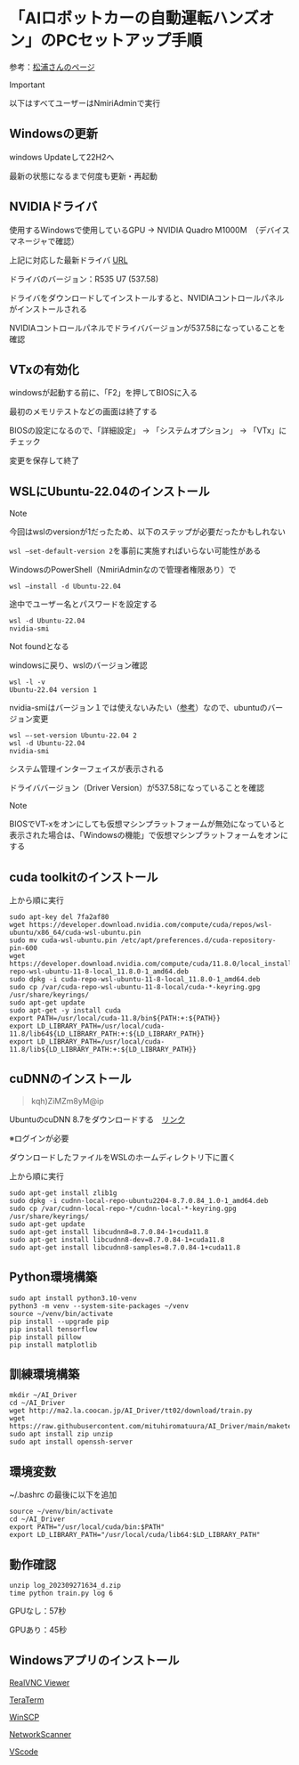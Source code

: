 # 「AIロボットカーの自動運転ハンズオン」のPCセットアップ手順

参考：[松浦さんのページ](http://ma2.la.coocan.jp/AI_Driver/webot/view.cgi?fname=../tt02/windows.txt&fsize=5)


> [!IMPORTANT]
> 
> 以下はすべてユーザーはNmiriAdminで実行
> 

## Windowsの更新

windows Updateして22H2へ

最新の状態になるまで何度も更新・再起動

## NVIDIAドライバ

使用するWindowsで使用しているGPU → NVIDIA Quadro M1000M　（デバイスマネージャで確認）

上記に対応した最新ドライバ [URL](https://www.nvidia.co.jp/download/driverResults.aspx/212706/jp)

ドライバのバージョン：R535 U7 (537.58)

ドライバをダウンロードしてインストールすると、NVIDIAコントロールパネルがインストールされる

NVIDIAコントロールパネルでドライババージョンが537.58になっていることを確認

## VTxの有効化

windowsが起動する前に、「F2」を押してBIOSに入る

最初のメモリテストなどの画面は終了する

BIOSの設定になるので、「詳細設定」 → 「システムオプション」 → 「VTx」にチェック

変更を保存して終了

## WSLにUbuntu-22.04のインストール

> [!NOTE]
> 
> 今回はwslのversionが1だったため、以下のステップが必要だったかもしれない
>
> ```wsl —set-default-version 2```を事前に実施すればいらない可能性がある
> 

WindowsのPowerShell（NmiriAdminなので管理者権限あり）で

```
wsl —install -d Ubuntu-22.04
```

途中でユーザー名とパスワードを設定する

```
wsl -d Ubuntu-22.04
nvidia-smi
```

Not foundとなる

windowsに戻り、wslのバージョン確認
```
wsl -l -v
Ubuntu-22.04 version 1
```

nvidia-smiはバージョン１では使えないみたい（[参考](https://docs.nvidia.com/cuda/wsl-user-guide/index.html#known-limitations)）なので、ubuntuのバージョン変更
```
wsl —-set-version Ubuntu-22.04 2
wsl -d Ubuntu-22.04
nvidia-smi
```

システム管理インターフェイスが表示される

ドライババージョン（Driver Version）が537.58になっていることを確認

> [!NOTE]
>
> BIOSでVT-xをオンにしても仮想マシンプラットフォームが無効になっていると表示された場合は、「Windowsの機能」で仮想マシンプラットフォームをオンにする

## cuda toolkitのインストール

上から順に実行

```
sudo apt-key del 7fa2af80
wget https://developer.download.nvidia.com/compute/cuda/repos/wsl-ubuntu/x86_64/cuda-wsl-ubuntu.pin
sudo mv cuda-wsl-ubuntu.pin /etc/apt/preferences.d/cuda-repository-pin-600
wget https://developer.download.nvidia.com/compute/cuda/11.8.0/local_installers/cuda-repo-wsl-ubuntu-11-8-local_11.8.0-1_amd64.deb
sudo dpkg -i cuda-repo-wsl-ubuntu-11-8-local_11.8.0-1_amd64.deb
sudo cp /var/cuda-repo-wsl-ubuntu-11-8-local/cuda-*-keyring.gpg /usr/share/keyrings/
sudo apt-get update
sudo apt-get -y install cuda
export PATH=/usr/local/cuda-11.8/bin${PATH:+:${PATH}}
export LD_LIBRARY_PATH=/usr/local/cuda-11.8/lib64${LD_LIBRARY_PATH:+:${LD_LIBRARY_PATH}}
export LD_LIBRARY_PATH=/usr/local/cuda-11.8/lib${LD_LIBRARY_PATH:+:${LD_LIBRARY_PATH}}
```

## cuDNNのインストール

> kqh)ZiMZm8yM@ip

UbuntuのcuDNN 8.7をダウンロードする　[リンク](https://developer.nvidia.com/downloads/c118-cudnn-local-repo-ubuntu2204-8708410-1amd64deb)

※ログインが必要

ダウンロードしたファイルをWSLのホームディレクトリ下に置く


上から順に実行
```
sudo apt-get install zlib1g
sudo dpkg -i cudnn-local-repo-ubuntu2204-8.7.0.84_1.0-1_amd64.deb
sudo cp /var/cudnn-local-repo-*/cudnn-local-*-keyring.gpg /usr/share/keyrings/
sudo apt-get update
sudo apt-get install libcudnn8=8.7.0.84-1+cuda11.8
sudo apt-get install libcudnn8-dev=8.7.0.84-1+cuda11.8
sudo apt-get install libcudnn8-samples=8.7.0.84-1+cuda11.8
```

## Python環境構築
```
sudo apt install python3.10-venv
python3 -m venv --system-site-packages ~/venv
source ~/venv/bin/activate
pip install --upgrade pip
pip install tensorflow
pip install pillow
pip install matplotlib
```

## 訓練環境構築
```
mkdir ~/AI_Driver
cd ~/AI_Driver
wget http://ma2.la.coocan.jp/AI_Driver/tt02/download/train.py
wget https://raw.githubusercontent.com/mituhiromatuura/AI_Driver/main/maketensor.py
sudo apt install zip unzip
sudo apt install openssh-server
```

## 環境変数

~/.bashrc の最後に以下を追加
```
source ~/venv/bin/activate
cd ~/AI_Driver
export PATH="/usr/local/cuda/bin:$PATH"
export LD_LIBRARY_PATH="/usr/local/cuda/lib64:$LD_LIBRARY_PATH"
```

## 動作確認


```
unzip log_202309271634_d.zip
time python train.py log 6
```

GPUなし：57秒

GPUあり：45秒

## Windowsアプリのインストール

[RealVNC Viewer](https://www.realvnc.com/en/connect/download/viewer/)

[TeraTerm](https://ttssh2.osdn.jp/)

[WinSCP](https://winscp.net/eng/docs/lang:jp)

[NetworkScanner](https://www.softperfect.com/products/networkscanner/)

[VScode](https://code.visualstudio.com/)
